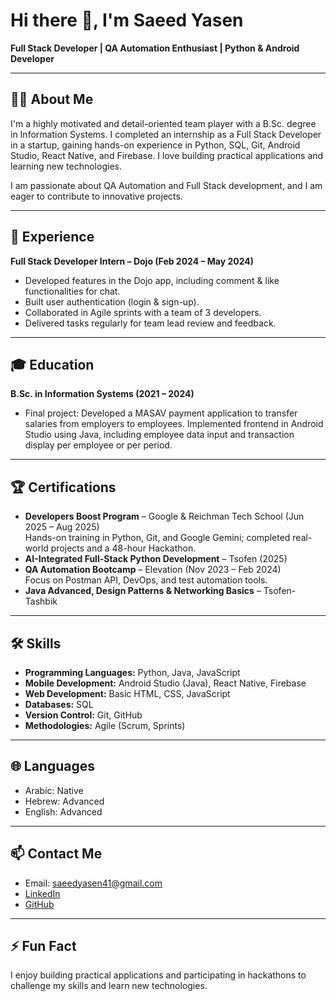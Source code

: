 # Hi there 👋, I'm Saeed Yasen

**Full Stack Developer | QA Automation Enthusiast | Python & Android Developer**

---

## 👨‍💻 About Me
I'm a highly motivated and detail-oriented team player with a B.Sc. degree in Information Systems. I completed an internship as a Full Stack Developer in a startup, gaining hands-on experience in Python, SQL, Git, Android Studio, React Native, and Firebase. I love building practical applications and learning new technologies.  

I am passionate about QA Automation and Full Stack development, and I am eager to contribute to innovative projects.

---

## 💼 Experience
**Full Stack Developer Intern – Dojo (Feb 2024 – May 2024)**  
- Developed features in the Dojo app, including comment & like functionalities for chat.  
- Built user authentication (login & sign-up).  
- Collaborated in Agile sprints with a team of 3 developers.  
- Delivered tasks regularly for team lead review and feedback.

---

## 🎓 Education
**B.Sc. in Information Systems (2021 – 2024)**  
- Final project: Developed a MASAV payment application to transfer salaries from employers to employees. Implemented frontend in Android Studio using Java, including employee data input and transaction display per employee or per period.

---

## 🏆 Certifications
- **Developers Boost Program** – Google & Reichman Tech School (Jun 2025 – Aug 2025)  
  Hands-on training in Python, Git, and Google Gemini; completed real-world projects and a 48-hour Hackathon.  
- **AI-Integrated Full-Stack Python Development** – Tsofen (2025)  
- **QA Automation Bootcamp** – Elevation (Nov 2023 – Feb 2024)  
  Focus on Postman API, DevOps, and test automation tools.  
- **Java Advanced, Design Patterns & Networking Basics** – Tsofen-Tashbik  

---

## 🛠 Skills
- **Programming Languages:** Python, Java, JavaScript  
- **Mobile Development:** Android Studio (Java), React Native, Firebase  
- **Web Development:** Basic HTML, CSS, JavaScript  
- **Databases:** SQL  
- **Version Control:** Git, GitHub  
- **Methodologies:** Agile (Scrum, Sprints)  

---

## 🌐 Languages
- Arabic: Native  
- Hebrew: Advanced  
- English: Advanced  

---

## 📫 Contact Me
- Email: [saeedyasen41@gmail.com](mailto:saeedyasen41@gmail.com)  
- [LinkedIn](https://www.linkedin.com/in/saeed-yasen/)  
- [GitHub](https://github.com/SaeedYasen)

---

## ⚡ Fun Fact
I enjoy building practical applications and participating in hackathons to challenge my skills and learn new technologies.

